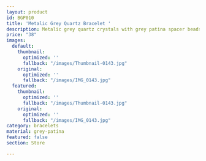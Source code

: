 ```yaml
---
layout: product
id: BGP010
title: 'Metalic Grey Quartz Bracelet '
description: Metalic grey quartz crystals with grey patina spacer beads.
price: "38"
images:
  default:
    thumbnail:
      optimized: ''
      fallback: "/images/Thumbnail-0143.jpg"
    original:
      optimized: ''
      fallback: "/images/IMG_0143.jpg"
  featured:
    thumbnail:
      optimized: ''
      fallback: "/images/Thumbnail-0143.jpg"
    original:
      optimized: ''
      fallback: "/images/IMG_0143.jpg"
category: bracelets
material: grey-patina
featured: false
section: Store

---
```

